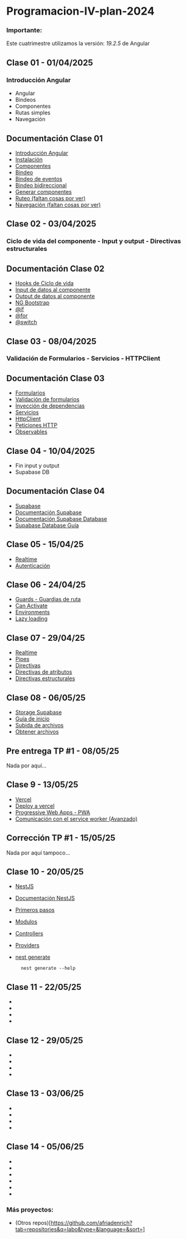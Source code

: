 # Programacion-IV-plan-2024

### Importante:
Este cuatrimestre utilizamos la versión: *19.2.5* de Angular

## Clase 01 - 01/04/2025

### Introducción Angular
-   Angular
-   Bindeos
-   Componentes
-   Rutas simples
-   Navegación

## Documentación Clase 01

- [Introducción Angular](https://angular.dev/)
- [Instalación](https://angular.dev/installation)
- [Componentes](https://angular.dev/guide/components)
- [Bindeo](https://angular.dev/guide/templates/binding)
- [Bindeo de eventos](https://angular.dev/guide/templates/event-listeners)
- [Bindeo bidireccional](https://angular.dev/guide/templates/two-way-binding)
- [Generar componentes](https://angular.dev/cli/generate/component)
- [Ruteo (faltan cosas por ver)](https://angular.dev/guide/routing/common-router-tasks)
- [Navegación (faltan cosas por ver)](https://angular.dev/guide/routing/router-tutorial)

## Clase 02 - 03/04/2025

### Ciclo de vida del componente - Input y output - Directivas estructurales

## Documentación Clase 02

- [Hooks de Ciclo de vida](https://angular.dev/guide/components/lifecycle)
- [Input de datos al componente](https://angular.dev/guide/components/inputs)
- [Output de datos al componente](https://angular.dev/guide/components/outputs)
- [NG Bootstrap](https://ng-bootstrap.github.io/#/home)
- [@if](https://angular.dev/api/core/@if)
- [@for](https://angular.dev/api/core/@for)
- [@switch](https://angular.dev/api/core/@switch)

## Clase 03 - 08/04/2025

### Validación de Formularios - Servicios - HTTPClient 

## Documentación Clase 03

- [Formularios](https://angular.dev/guide/forms/reactive-forms)
- [Validación de formularios](https://angular.dev/guide/forms/form-validation)
- [Inyección de dependencias](https://angular.dev/guide/di/dependency-injection)
- [Servicios](https://angular.dev/guide/di/creating-injectable-service)
- [HttpClient](https://angular.dev/guide/http/setup)
- [Peticiones HTTP](https://angular.dev/guide/http/making-requests)
- [Observables](https://rxjs.dev/guide/observable)

## Clase 04 - 10/04/2025

- Fin input y output
- Supabase DB

## Documentación Clase 04

- [Supabase](http://supabase.com/)
- [Documentación Supabase](https://supabase.com/docs)
- [Documentación Supabase Database](https://supabase.com/docs/guides/database/overview)
- [Supabase Database Guía](https://supabase.com/docs/guides/database/tables?queryGroups=language&language=js)


## Clase 05 - 15/04/25

- [Realtime](https://supabase.com/docs/guides/realtime/subscribing-to-database-changes)
- [Autenticación](https://supabase.com/docs/guides/auth)


## Clase 06 - 24/04/25
- [Guards - Guardias de ruta](https://angular.dev/guide/routing/common-router-tasks#preventing-unauthorized-access)
- [Can Activate](https://angular.dev/api/router/CanActivateFn)
- [Environments](https://angular.dev/tools/cli/environments#)
- [Lazy loading](https://angular.dev/guide/routing/define-routes#lazily-loaded-components)

## Clase 07 - 29/04/25
- [Realtime](https://supabase.com/docs/guides/realtime/subscribing-to-database-changes)
- [Pipes](https://angular.dev/guide/templates/pipes#)
- [Directivas](https://angular.dev/guide/directives)
- [Directivas de atributos](https://angular.dev/guide/directives/attribute-directives)
- [Directivas estructurales](https://angular.dev/guide/directives/structural-directives#)

## Clase 08 - 06/05/25
- [Storage Supabase](https://supabase.com/docs/guides/storage)
- [Guía de inicio](https://supabase.com/docs/guides/storage/quickstart?queryGroups=language&language=javascript)
- [Subida de archivos](https://supabase.com/docs/guides/storage/uploads/standard-uploads?queryGroups=language&language=js)
- [Obtener archivos](https://supabase.com/docs/guides/storage/serving/downloads)

## Pre entrega TP #1 - 08/05/25

Nada por aquí...

## Clase 9 - 13/05/25
- [Vercel](https://vercel.com/)
- [Deploy a vercel](https://vercel.com/guides/deploying-angular-with-vercel)
- [Progressive Web Apps - PWA](https://angular.dev/ecosystem/service-workers)
- [Comunicación con el service worker (Avanzado)](https://angular.dev/ecosystem/service-workers/communications)

## Corrección TP #1 - 15/05/25

Nada por aquí tampoco...

## Clase 10 - 20/05/25

- [NestJS](https://nestjs.com/)
- [Documentación NestJS](https://docs.nestjs.com/)
- [Primeros pasos](https://docs.nestjs.com/first-steps)
- [Modulos](https://docs.nestjs.com/modules)
- [Controllers](https://docs.nestjs.com/controllers)
- [Providers](https://docs.nestjs.com/providers)
- [nest generate](https://docs.nestjs.com/cli/usages#nest-generate)

        nest generate --help

## Clase 11 - 22/05/25
- []()
- []()
- []()
- []()

## Clase 12 - 29/05/25
- []()
- []()
- []()
- []()

## Clase 13 - 03/06/25
- []()
- []()
- []()
- []()

## Clase 14 - 05/06/25
- []()
- []()
- []()
- []()
- []()
- []()



### Más proyectos:


- (Otros repos)[https://github.com/afriadenrich?tab=repositories&q=labo&type=&language=&sort=]